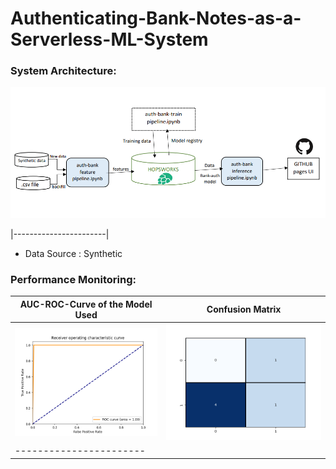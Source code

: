 # Authenticating-Bank-Notes-as-a-Serverless-ML-System

### System Architecture:

![architecture](https://github.com/Bwhiz/Authenticating-Bank-Notes-as-a-Serverless-ML-System/blob/main/assets/bank-note-auth-architecture.png?raw=true)

|-----------------------|
* Data Source : Synthetic

### Performance Monitoring:

| AUC-ROC-Curve of the Model Used | Confusion Matrix
|--------|-------
| ![auc-roc-curve](https://github.com/Bwhiz/Authenticating-Bank-Notes-as-a-Serverless-ML-System/blob/main/assets/auc_roc_curve.png?raw=true)| ![confusion-matrix](https://github.com/Bwhiz/Authenticating-Bank-Notes-as-a-Serverless-ML-System/blob/main/assets/confusion_matrix.png?raw=true)
|-----------------------|
